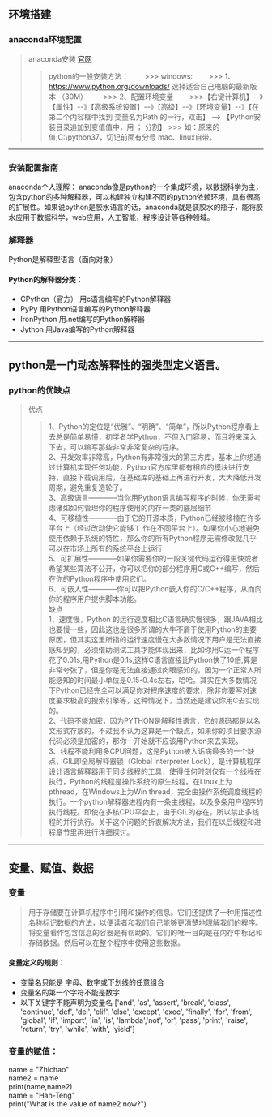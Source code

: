 ## 环境搭建
### anaconda环境配置
> anaconda安装 [官网](https://www.anaconda.com/)  
>> python的一般安装方法：
　　>>> windows:
　　>>> 1、 https://www.python.org/downloads/ 选择适合自己电脑的最新版本 （30M）
　　>>> 2、配置环境变量 
　　>>>【右键计算机】--》【属性】--》【高级系统设置】--》【高级】--》【环境变量】--》【在第二个内容框中找到 变量名为Path 的一行，双击】 --> 【Python安装目录追加到变值值中，用 ； 分割】
    >>> 如：原来的值;C:\python37，切记前面有分号
>> mac、linux自带。

 ***
### 安装配置指南
anaconda个人理解： anaconda像是python的一个集成环境，以数据科学为主，包含python的多种解释器，可以构建独立构建不同的python依赖环境，具有很高的扩展性。如果说python是胶水语言的话，anaconda就是装胶水的瓶子，能将胶水应用于数据科学，web应用，人工智能，程序设计等各种领域。
### 解释器  
Python是解释型语言（面向对象）  
#### Python的解释器分类：
* CPython（官方） 用c语言编写的Python解释器
* PyPy 用Python语言编写的Python解释器
* IronPython 用.net编写的Python解释器
* Jython 用Java编写的Python解释器

***
## python是一门动态解释性的强类型定义语言。
### python的优缺点
> 优点  
>> 1、Python的定位是“优雅”、“明确”、“简单”，所以Python程序看上去总是简单易懂，初学者学Python，不但入门容易，而且将来深入下去，可以编写那些非常非常复杂的程序。  
>> 2、开发效率非常高，Python有非常强大的第三方库，基本上你想通过计算机实现任何功能，Python官方库里都有相应的模块进行支持，直接下载调用后，在基础库的基础上再进行开发，大大降低开发周期，避免重复造轮子。  
>> 3、高级语言————当你用Python语言编写程序的时候，你无需考虑诸如如何管理你的程序使用的内存一类的底层细节  
>> 4、可移植性————由于它的开源本质，Python已经被移植在许多平台上（经过改动使它能够工 作在不同平台上）。如果你小心地避免使用依赖于系统的特性，那么你的所有Python程序无需修改就几乎可以在市场上所有的系统平台上运行  
>> 5、可扩展性————如果你需要你的一段关键代码运行得更快或者希望某些算法不公开，你可以把你的部分程序用C或C++编写，然后在你的Python程序中使用它们。  
>> 6、可嵌入性————你可以把Python嵌入你的C/C++程序，从而向你的程序用户提供脚本功能。  
> 缺点  
>> 1、速度慢，Python 的运行速度相比C语言确实慢很多，跟JAVA相比也要慢一些，因此这也是很多所谓的大牛不屑于使用Python的主要原因，但其实这里所指的运行速度慢在大多数情况下用户是无法直接感知到的，必须借助测试工具才能体现出来，比如你用C运一个程序花了0.01s,用Python是0.1s,这样C语言直接比Python快了10倍,算是非常夸张了，但是你是无法直接通过肉眼感知的，因为一个正常人所能感知的时间最小单位是0.15-0.4s左右，哈哈。其实在大多数情况下Python已经完全可以满足你对程序速度的要求，除非你要写对速度要求极高的搜索引擎等，这种情况下，当然还是建议你用C去实现的。  
>> 2、代码不能加密，因为PYTHON是解释性语言，它的源码都是以名文形式存放的，不过我不认为这算是一个缺点，如果你的项目要求源代码必须是加密的，那你一开始就不应该用Python来去实现。  
>> 3、线程不能利用多CPU问题，这是Python被人诟病最多的一个缺点，GIL即全局解释器锁（Global Interpreter Lock），是计算机程序设计语言解释器用于同步线程的工具，使得任何时刻仅有一个线程在执行，Python的线程是操作系统的原生线程。在Linux上为pthread，在Windows上为Win thread，完全由操作系统调度线程的执行。一个python解释器进程内有一条主线程，以及多条用户程序的执行线程。即使在多核CPU平台上，由于GIL的存在，所以禁止多线程的并行执行。关于这个问题的折衷解决方法，我们在以后线程和进程章节里再进行详细探讨。  

***
## 变量、赋值、数据
### 变量  
> 用于存储要在计算机程序中引用和操作的信息。它们还提供了一种用描述性名称标记数据的方法，以便读者和我们自己能够更清楚地理解我们的程序。将变量看作包含信息的容器是有帮助的。它们的唯一目的是在内存中标记和存储数据。然后可以在整个程序中使用这些数据。
#### 变量定义的规则：
* 变量名只能是 字母、数字或下划线的任意组合
* 变量名的第一个字符不能是数字
* 以下关键字不能声明为变量名
['and', 'as', 'assert', 'break', 'class', 'continue', 'def', 'del', 'elif', 'else', 'except', 'exec', 'finally', 'for', 'from', 'global', 'if', 'import', 'in', 'is', 'lambda','not', 'or', 'pass', 'print', 'raise', 'return', 'try', 'while', 'with', 'yield']
### 变量的赋值：  
name = "Zhichao"  
name2 = name  
print(name,name2)  
name = "Han-Teng"  
print("What is the value of name2 now?")  
